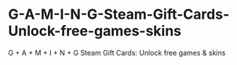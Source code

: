 # G-A-M-I-N-G-Steam-Gift-Cards-Unlock-free-games-skins
G + A + M + I + N + G Steam Gift Cards: Unlock free games &amp; skins
